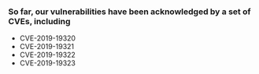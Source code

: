 ### So far, our vulnerabilities have been acknowledged by a set of CVEs, including
- CVE-2019-19320
- CVE-2019-19321
- CVE-2019-19322
- CVE-2019-19323

